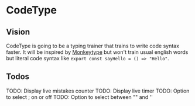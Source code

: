 # CodeType

## Vision

CodeType is going to be a typing trainer that trains to write code syntax faster. It will be inspired by [Monkeytype](https://monkeytype.com/) but won't train usual english words but literal code syntax like `export const sayHello = () => "Hello"`.

## Todos

TODO: Display live mistakes counter
TODO: Display live timer
TODO: Option to select ; on or off
TODO: Option to select between "" and ''